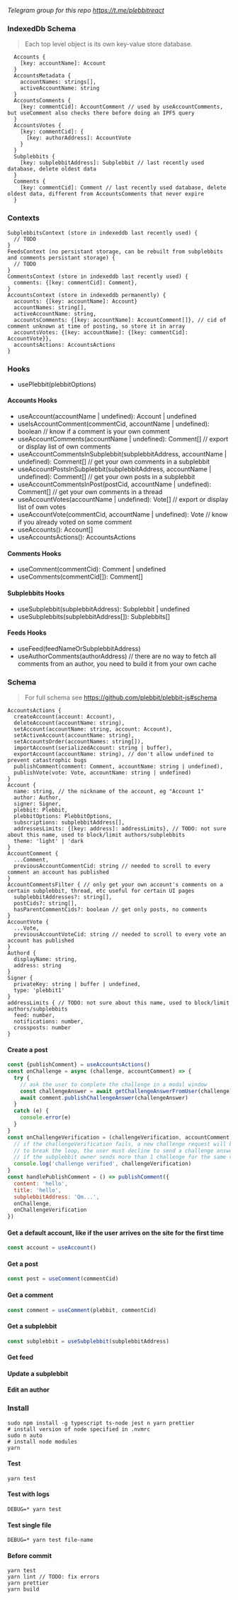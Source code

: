 *Telegram group for this repo https://t.me/plebbitreact*

### IndexedDb Schema

> Each top level object is its own key-value store database.

```
  Accounts {
    [key: accountName]: Account
  }
  AccountsMetadata {
    accountNames: strings[],
    activeAccountName: string
  }
  AccountsComments {
    [key: commentCid]: AccountComment // used by useAccountComments, but useComment also checks there before doing an IPFS query
  }
  AccountsVotes {
    [key: commentCid]: {
      [key: authorAddress]: AccountVote
    }
  }
  Subplebbits {
    [key: subplebbitAddress]: Subplebbit // last recently used database, delete oldest data
  }
  Comments {
    [key: commentCid]: Comment // last recently used database, delete oldest data, different from AccountsComments that never expire
  }
```

### Contexts

```
SubplebbitsContext (store in indexeddb last recently used) {
  // TODO
}
FeedsContext (no persistant storage, can be rebuilt from subplebbits and comments persistant storage) {
  // TODO
}
CommentsContext (store in indexeddb last recently used) {
  comments: {[key: commentCid]: Comment},
}
AccountsContext (store in indexeddb permanently) {
  accounts: {[key: accountName]: Account}
  accountNames: string[], 
  activeAccountName: string,
  accountsComments: {[key: accountName]: AccountComment[]}, // cid of comment unknown at time of posting, so store it in array
  accountsVotes: {[key: accountName]: {[key: commentCid]: AccountVote}},
  accountsActions: AccountsActions
}
```

### Hooks

- usePlebbit(plebbitOptions)

#### Accounts Hooks

- useAccount(accountName | undefined): Account | undefined
- useIsAccountComment(commentCid, accountName | undefined): boolean // know if a comment is your own comment
- useAccountComments(accountName | undefined): Comment[] // export or display list of own comments
- useAccountCommentsInSubplebbit(subplebbitAddress, accountName | undefined): Comment[] // get your own comments in a subplebbit
- useAccountPostsInSubplebbit(subplebbitAddress, accountName | undefined): Comment[]  // get your own posts in a subplebbit
- useAccountCommentsInPost(postCid, accountName | undefined): Comment[] // get your own comments in a thread
- useAccountVotes(accountName | undefined): Vote[]  // export or display list of own votes
- useAccountVote(commentCid, accountName | undefined): Vote // know if you already voted on some comment
- useAccounts(): Account[]
- useAccountsActions(): AccountsActions

#### Comments Hooks

- useComment(commentCid): Comment | undefined
- useComments(commentCid[]): Comment[]

#### Subplebbits Hooks

- useSubplebbit(subplebbitAddress): Subplebbit | undefined
- useSubplebbits(subplebbitAddress[]): Subplebbits[]

#### Feeds Hooks

- useFeed(feedNameOrSubplebbitAddress)
- useAuthorComments(authorAddress) // there are no way to fetch all comments from an author, you need to build it from your own cache

### Schema

> For full schema see https://github.com/plebbit/plebbit-js#schema

```
AccountsActions {
  createAccount(account: Account),
  deleteAccount(accountName: string),
  setAccount(accountName: string, account: Account),
  setActiveAccount(accountName: string),
  setAccountsOrder(accountNames: string[]),
  importAccount(serializedAccount: string | buffer),
  exportAccount(accountName: string), // don't allow undefined to prevent catastrophic bugs
  publishComment(comment: Comment, accountName: string | undefined),
  publishVote(vote: Vote, accountName: string | undefined)
}
Account {
  name: string, // the nickname of the account, eg "Account 1"
  author: Author,
  signer: Signer,
  plebbit: Plebbit,
  plebbitOptions: PlebbitOptions,
  subscriptions: subplebbitAddress[],
  addressesLimits: {[key: address]: addressLimits}, // TODO: not sure about this name, used to block/limit authors/subplebbits
  theme: 'light' | 'dark
}
AccountComment {
  ...Comment,
  previousAccountCommentCid: string // needed to scroll to every comment an account has published
}
AccountCommentsFilter { // only get your own account's comments on a certain subplebbit, thread, etc useful for certain UI pages
  subplebbitAddresses?: string[],
  postCids?: string[],
  hasParentCommentCids?: boolean // get only posts, no comments
}
AccountVote {
  ...Vote,
  previousAccountVoteCid: string // needed to scroll to every vote an account has published
}
Authord {
  displayName: string,
  address: string
}
Signer {
  privateKey: string | buffer | undefined,
  type: 'plebbit1'
}
addressLimits { // TODO: not sure about this name, used to block/limit authors/subplebbits
  feed: number,
  notifications: number,
  crossposts: number
}
```

#### Create a post

```js
const {publishComment} = useAccountsActions()
const onChallenge = async (challenge, accountComment) => {
  try {
    // ask the user to complete the challenge in a modal window
    const challengeAnswer = await getChallengeAnswerFromUser(challenge)
    await comment.publishChallengeAnswer(challengeAnswer)
  }
  catch (e) {
    console.error(e)
  }
}
const onChallengeVerification = (challengeVerification, accountComment) => {
  // if the challengeVerification fails, a new challenge request will be sent automatically
  // to break the loop, the user must decline to send a challenge answer
  // if the subplebbit owner sends more than 1 challenge for the same challenge request, subsequents will be ignored
  console.log('challenge verified', challengeVerification)
}
const handlePublishComment = () => publishComment({
  content: 'hello',
  title: 'hello',
  subplebbitAddress: 'Qm...',
  onChallenge,
  onChallengeVerification
})
```

#### Get a default account, like if the user arrives on the site for the first time

```js
const account = useAccount()
```

#### Get a post

```js
const post = useComment(commentCid)
```

#### Get a comment

```js
const comment = useComment(plebbit, commentCid)
```

#### Get a subplebbit

```js
const subplebbit = useSubplebbit(subplebbitAddress)
```

#### Get feed

#### Update a subplebbit

#### Edit an author

### Install

```
sudo npm install -g typescript ts-node jest n yarn prettier
# install version of node specified in .nvmrc
sudo n auto
# install node modules
yarn
```

#### Test

```
yarn test
```

#### Test with logs

```
DEBUG=* yarn test
```

#### Test single file

```
DEBUG=* yarn test file-name
```

#### Before commit

```
yarn test
yarn lint // TODO: fix errors
yarn prettier
yarn build
```
